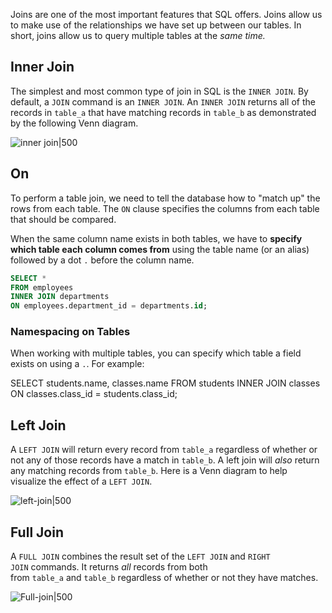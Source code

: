 Joins are one of the most important features that SQL offers. Joins allow us to make use of the relationships we have set up between our tables. In short, joins allow us to query multiple tables at the _same time._

## Inner Join

The simplest and most common type of join in SQL is the `INNER JOIN`. By default, a `JOIN` command is an `INNER JOIN`. An `INNER JOIN` returns all of the records in `table_a` that have matching records in `table_b` as demonstrated by the following Venn diagram.

![inner join|500](https://storage.googleapis.com/qvault-webapp-dynamic-assets/course_assets/DS7U62Q.png)

## On

To perform a table join, we need to tell the database how to "match up" the rows from each table. The `ON` clause specifies the columns from each table that should be compared.

When the same column name exists in both tables, we have to **specify which table each column comes from** using the table name (or an alias) followed by a dot `.` before the column name.

```sql
SELECT *
FROM employees
INNER JOIN departments
ON employees.department_id = departments.id;
```

### Namespacing on Tables

When working with multiple tables, you can specify which table a field exists on using a `.`. For example:

SELECT students.name, classes.name
FROM students
INNER JOIN classes ON classes.class_id = students.class_id;

## Left Join

A `LEFT JOIN` will return every record from `table_a` regardless of whether or not any of those records have a match in `table_b`. A left join will _also_ return any matching records from `table_b`. Here is a Venn diagram to help visualize the effect of a `LEFT JOIN`.

![left-join|500](https://storage.googleapis.com/qvault-webapp-dynamic-assets/course_assets/JoZYX5L.png)

## Full Join

A `FULL JOIN` combines the result set of the `LEFT JOIN` and `RIGHT JOIN` commands. It returns _all_ records from both from `table_a` and `table_b` regardless of whether or not they have matches.

![Full-join|500](https://storage.googleapis.com/qvault-webapp-dynamic-assets/course_assets/uAXzpID.png)